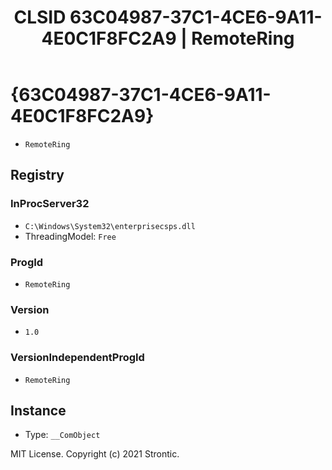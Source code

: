 ﻿---
title: "CLSID 63C04987-37C1-4CE6-9A11-4E0C1F8FC2A9 | RemoteRing"
excerpt: What is COM-Object CLSID 63C04987-37C1-4CE6-9A11-4E0C1F8FC2A9?
---

# {63C04987-37C1-4CE6-9A11-4E0C1F8FC2A9}

* `RemoteRing`

## Registry


### InProcServer32

* `C:\Windows\System32\enterprisecsps.dll`
* ThreadingModel: `Free`

### ProgId

* `RemoteRing`

### Version

* `1.0`

### VersionIndependentProgId

* `RemoteRing`

## Instance

* Type: `__ComObject`

MIT License. Copyright (c) 2021 Strontic.


